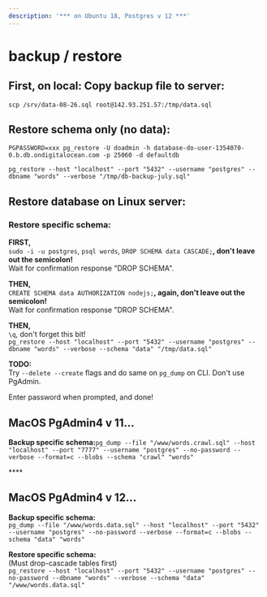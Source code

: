 ```yaml
---
description: '*** on Ubuntu 18, Postgres v 12 ***'
---
```


# backup / restore

## First, on local: **Copy backup file to server:**

`scp /srv/data-08-26.sql root@142.93.251.57:/tmp/data.sql`

## **Restore schema only \(no data\):**

`PGPASSWORD=xxx pg_restore -U doadmin -h database-do-user-1354070-0.b.db.ondigitalocean.com -p 25060 -d defaultdb` 

`pg_restore --host "localhost" --port "5432" --username "postgres" --dbname "words" --verbose "/tmp/db-backup-july.sql"`

## **Restore database on Linux server:**

### **Restore specific schema:**

**FIRST,**  
`sudo -i -u postgres`, `psql words`, `DROP SCHEMA data CASCADE;`**, don't leave out the semicolon!**  
Wait for confirmation response "DROP SCHEMA".

**THEN,**  
`CREATE SCHEMA data AUTHORIZATION nodejs;`**, again, don't leave out the semicolon!**  
Wait for confirmation response "DROP SCHEMA".

**THEN,**  
`\q`, don't forget this bit!  
`pg_restore --host "localhost" --port "5432" --username "postgres" --dbname "words" --verbose --schema "data" "/tmp/data.sql"`

**TODO:**  
Try `--delete --create` flags and do same on `pg_dump` on CLI. Don't use PgAdmin.

Enter password when prompted, and done!

## **MacOS PgAdmin4 v 11...**

**Backup specific schema:**`pg_dump --file "/www/words.crawl.sql" --host "localhost" --port "7777" --username "postgres" --no-password --verbose --format=c --blobs --schema "crawl" "words"`

\*\*\*\*

## **MacOS PgAdmin4 v 12...**

**Backup specific schema:**  
`pg_dump --file "/www/words.data.sql" --host "localhost" --port "5432" --username "postgres" --no-password --verbose --format=c --blobs --schema "data" "words"`

**Restore specific schema:**  
\(Must drop-cascade tables first\)  
`pg_restore --host "localhost" --port "5432" --username "postgres" --no-password --dbname "words" --verbose --schema "data" "/www/words.data.sql"`

